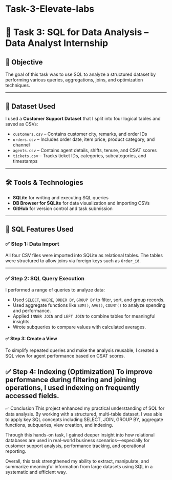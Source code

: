 # Task-3-Elevate-labs

# 🧠 Task 3: SQL for Data Analysis – Data Analyst Internship

## 📌 Objective
The goal of this task was to use SQL to analyze a structured dataset by performing various queries, aggregations, joins, and optimization techniques.

---

## 📂 Dataset Used
I used a **Customer Support Dataset** that I split into four logical tables and saved as CSVs:

- `customers.csv` – Contains customer city, remarks, and order IDs  
- `orders.csv` – Includes order date, item price, product category, and channel  
- `agents.csv` – Contains agent details, shifts, tenure, and CSAT scores  
- `tickets.csv` – Tracks ticket IDs, categories, subcategories, and timestamps  

---

## 🛠 Tools & Technologies
- **SQLite** for writing and executing SQL queries  
- **DB Browser for SQLite** for data visualization and importing CSVs  
- **GitHub** for version control and task submission

---

## 🧪 SQL Features Used

### ✅ Step 1: Data Import
All four CSV files were imported into SQLite as relational tables. The tables were structured to allow joins via foreign keys such as `Order_id`.

---

### ✅ Step 2: SQL Query Execution
I performed a range of queries to analyze data:
- Used `SELECT`, `WHERE`, `ORDER BY`, `GROUP BY` to filter, sort, and group records.
- Used aggregate functions like `SUM()`, `AVG()`, `COUNT()` to analyze spending and performance.
- Applied `INNER JOIN` and `LEFT JOIN` to combine tables for meaningful insights.
- Wrote subqueries to compare values with calculated averages.

#### ✅ Step 3: Create a View
To simplify repeated queries and make the analysis reusable, I created a SQL view for agent performance based on CSAT scores.

✅ Step 4: Indexing (Optimization)
To improve performance during filtering and joining operations, I used indexing on frequently accessed fields.
---
✅ Conclusion
This project enhanced my practical understanding of SQL for data analysis. By working with a structured, multi-table dataset, I was able to apply key SQL concepts including SELECT, JOIN, GROUP BY, aggregate functions, subqueries, view creation, and indexing.

Through this hands-on task, I gained deeper insight into how relational databases are used in real-world business scenarios—especially for customer support analysis, performance tracking, and operational reporting.

Overall, this task strengthened my ability to extract, manipulate, and summarize meaningful information from large datasets using SQL in a systematic and efficient way.

